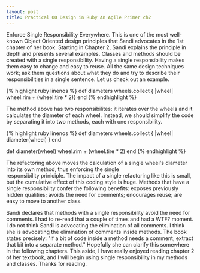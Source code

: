 ```yaml
---
layout: post
title: Practical OO Design in Ruby An Agile Primer ch2
---
```


Enforce Single Responsibility Everywhere. This is one of the most well-known Object Oriented design principles that Sandi 
advocates in the 1st chapter of her book. Starting in Chapter 2, Sandi explains the principle in depth and presents several 
examples. Classes and methods should be created with a single responsibility. Having a single responsibility makes them easy 
to change and easy to reuse. All the same design techniques work; ask them questions about what they do and try to describe their 
responsibilities in a single sentence. Let us check out an example.

{% highlight ruby linenos %}
def diameters
  wheels.collect { |wheel|
    wheel.rim + (wheel.tire * 2)}
end
{% endhighlight %}

The method above has two responsibilites: it iterates over the wheels and it calculates the diameter of each wheel. Instead, 
we should simplify the code by separating it into two methods, each with one responsibility.

{% highlight ruby linenos %}
def diameters
  wheels.collect { |wheel| diameter(wheel) }
end

def diameter(wheel)
  wheel.rim + (wheel.tire * 2)
end
{% endhighlight %}

The refactoring above moves the calculation of a single wheel's diameter into its own method, thus enforcing the single  
responsibility priniciple. The impact of a single refactoring like this is small, but the cumulative effect of this coding 
style is huge. Methods that have a single responsibility confer the following benefits: exposes previously hidden qualities; 
avoids the need for comments; encourages reuse; are easy to move to another class. 

Sandi declares that methods with a single responsibility avoid the need for comments. I had to re-read that a couple of times 
and had a WTF? moment. I do not think Sandi is advocating the elimination of all comments. I think she is advocating the elimination 
of comments inside methods. The book states precisely: "If a bit of code inside a method needs a comment, extract that bit into a 
separate method." Hopefully she can clarify this somewhere in the following chapters. This aside, I have really enjoyed reading chapter 
2 of her textbook, and I will begin using single responsibility in my methods and classes. Thanks for reading.




